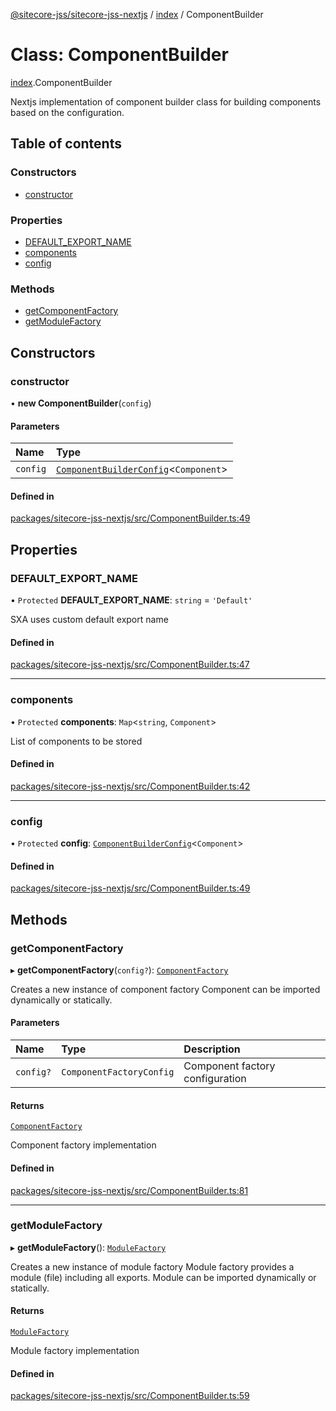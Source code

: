 [@sitecore-jss/sitecore-jss-nextjs](../README.md) / [index](../modules/index.md) / ComponentBuilder

# Class: ComponentBuilder

[index](../modules/index.md).ComponentBuilder

Nextjs implementation of component builder class for building components based on the configuration.

## Table of contents

### Constructors

- [constructor](index.ComponentBuilder.md#constructor)

### Properties

- [DEFAULT\_EXPORT\_NAME](index.ComponentBuilder.md#default_export_name)
- [components](index.ComponentBuilder.md#components)
- [config](index.ComponentBuilder.md#config)

### Methods

- [getComponentFactory](index.ComponentBuilder.md#getcomponentfactory)
- [getModuleFactory](index.ComponentBuilder.md#getmodulefactory)

## Constructors

### constructor

• **new ComponentBuilder**(`config`)

#### Parameters

| Name | Type |
| :------ | :------ |
| `config` | [`ComponentBuilderConfig`](../modules/index.md#componentbuilderconfig)\<`Component`\> |

#### Defined in

[packages/sitecore-jss-nextjs/src/ComponentBuilder.ts:49](https://github.com/Sitecore/jss/blob/dd36bab3e/packages/sitecore-jss-nextjs/src/ComponentBuilder.ts#L49)

## Properties

### DEFAULT\_EXPORT\_NAME

• `Protected` **DEFAULT\_EXPORT\_NAME**: `string` = `'Default'`

SXA uses custom default export name

#### Defined in

[packages/sitecore-jss-nextjs/src/ComponentBuilder.ts:47](https://github.com/Sitecore/jss/blob/dd36bab3e/packages/sitecore-jss-nextjs/src/ComponentBuilder.ts#L47)

___

### components

• `Protected` **components**: `Map`\<`string`, `Component`\>

List of components to be stored

#### Defined in

[packages/sitecore-jss-nextjs/src/ComponentBuilder.ts:42](https://github.com/Sitecore/jss/blob/dd36bab3e/packages/sitecore-jss-nextjs/src/ComponentBuilder.ts#L42)

___

### config

• `Protected` **config**: [`ComponentBuilderConfig`](../modules/index.md#componentbuilderconfig)\<`Component`\>

#### Defined in

[packages/sitecore-jss-nextjs/src/ComponentBuilder.ts:49](https://github.com/Sitecore/jss/blob/dd36bab3e/packages/sitecore-jss-nextjs/src/ComponentBuilder.ts#L49)

## Methods

### getComponentFactory

▸ **getComponentFactory**(`config?`): [`ComponentFactory`](../modules/index.md#componentfactory)

Creates a new instance of component factory
Component can be imported dynamically or statically.

#### Parameters

| Name | Type | Description |
| :------ | :------ | :------ |
| `config?` | `ComponentFactoryConfig` | Component factory configuration |

#### Returns

[`ComponentFactory`](../modules/index.md#componentfactory)

Component factory implementation

#### Defined in

[packages/sitecore-jss-nextjs/src/ComponentBuilder.ts:81](https://github.com/Sitecore/jss/blob/dd36bab3e/packages/sitecore-jss-nextjs/src/ComponentBuilder.ts#L81)

___

### getModuleFactory

▸ **getModuleFactory**(): [`ModuleFactory`](../modules/index.md#modulefactory)

Creates a new instance of module factory
Module factory provides a module (file) including all exports.
Module can be imported dynamically or statically.

#### Returns

[`ModuleFactory`](../modules/index.md#modulefactory)

Module factory implementation

#### Defined in

[packages/sitecore-jss-nextjs/src/ComponentBuilder.ts:59](https://github.com/Sitecore/jss/blob/dd36bab3e/packages/sitecore-jss-nextjs/src/ComponentBuilder.ts#L59)
